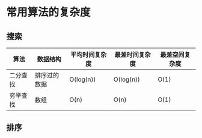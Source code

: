 # 常用算法的复杂度

## 搜索

| 算法 | 数据结构 | 平均时间复杂度 | 最差时间复杂度 | 最差空间复杂度 |
| ---- | ---- | ---- | ---- | ---- |
| 二分查找 | 排序过的数据 | O(log(n)) | O(log(n)) | O(1) |
|穷举查找|数组|O(n)|O(n)|O(1)|

## 排序

